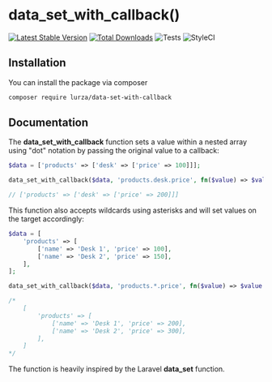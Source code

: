 # data_set_with_callback()

[![Latest Stable Version](http://poser.pugx.org/lurza/data-set-with-callback/v)](https://packagist.org/packages/lurza/data-set-with-callback)
[![Total Downloads](http://poser.pugx.org/lurza/data-set-with-callback/downloads)](https://packagist.org/packages/lurza/data-set-with-callback)
![Tests](https://github.com/lurza/data-set-with-callback/actions/workflows/tests.yaml/badge.svg)
![StyleCI](https://github.styleci.io/repos/436657038/shield?style=flat)

## Installation

You can install the package via composer

```bash
composer require lurza/data-set-with-callback 
```

## Documentation

The **data_set_with_callback** function sets a value within a nested array using "dot" notation by passing the original value to a callback:

```php
$data = ['products' => ['desk' => ['price' => 100]]];

data_set_with_callback($data, 'products.desk.price', fn($value) => $value * 2);

// ['products' => ['desk' => ['price' => 200]]]
```

This function also accepts wildcards using asterisks and will set values on the target accordingly:

```php
$data = [
    'products' => [
        ['name' => 'Desk 1', 'price' => 100],
        ['name' => 'Desk 2', 'price' => 150],
    ],
];

data_set_with_callback($data, 'products.*.price', fn($value) => $value * 2);

/*
    [
        'products' => [
            ['name' => 'Desk 1', 'price' => 200],
            ['name' => 'Desk 2', 'price' => 300],
        ],
    ]
*/
```

The function is heavily inspired by the Laravel **data_set** function.
